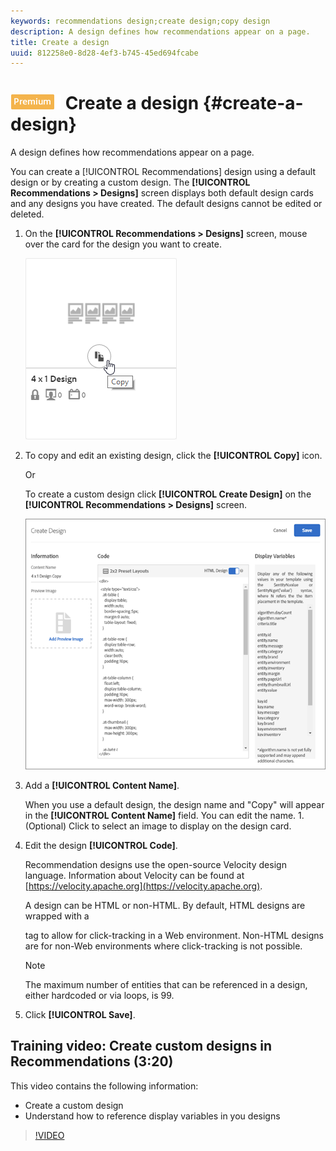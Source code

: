 ```yaml
---
keywords: recommendations design;create design;copy design
description: A design defines how recommendations appear on a page.
title: Create a design
uuid: 812258e0-8d28-4ef3-b745-45ed694fcabe
---
```


# ![PREMIUM](/help/assets/premium.png) Create a design {#create-a-design}

A design defines how recommendations appear on a page.

You can create a [!UICONTROL Recommendations] design using a default design or by creating a custom design. The **[!UICONTROL Recommendations > Designs]** screen displays both default design cards and any designs you have created. The default designs cannot be edited or deleted. 

1. On the **[!UICONTROL Recommendations > Designs]** screen, mouse over the card for the design you want to create.

   ![](assets/Card_CopyDesign.png)

1. To copy and edit an existing design, click the **[!UICONTROL Copy]** icon.

   Or

   To create a custom design click **[!UICONTROL Create Design]** on the **[!UICONTROL Recommendations > Designs]** screen.

   ![](assets/createDesign.png)

1. Add a **[!UICONTROL Content Name]**.

   When you use a default design, the design name and "Copy" will appear in the **[!UICONTROL Content Name]** field. You can edit the name. 1. (Optional) Click  to select an image to display on the design card.
1. Edit the design **[!UICONTROL Code]**.

   Recommendation designs use the open-source Velocity design language. Information about Velocity can be found at [https://velocity.apache.org](https://velocity.apache.org).

   A design can be HTML or non-HTML. By default, HTML designs are wrapped with a <div> tag to allow for click-tracking in a Web environment. Non-HTML designs are for non-Web environments where click-tracking is not possible.

   >[!NOTE]
   >
   >The maximum number of entities that can be referenced in a design, either hardcoded or via loops, is 99.

1. Click **[!UICONTROL Save]**.

## Training video: Create custom designs in Recommendations (3:20)

This video contains the following information:

* Create a custom design
* Understand how to reference display variables in you designs

>[!VIDEO](https://video.tv.adobe.com/v/27687)
